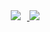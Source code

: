 <a href="https://www.instagram.com/cjh_o3/">
    <img 
        src="http://img.shields.io/badge/-Instagram-black?style=flat&logo=Instagram&link=https://www.instagram.com/cjh_o3/"
        style="height : auto; margin-left : 10px; margin-right : 10px;"/>
</a>
<a href="https://calendar.google.com/calendar/embed?src=9hub55b8bfcvbsghv1qer8s1readpu9v%40import.calendar.google.com&ctz=Asia%2FSeoul"><img src="https://img.shields.io/badge/googlecalendar-
4285F4?style=flat-square&logo=googlecalendar&logoColor=white&link=https://calendar.google.com/calendar/embed?src=9hub55b8bfcvbsghv1qer8s1readpu9v%40import.calendar.google.com&ctz=Asia%2FSeoul"/></a>
